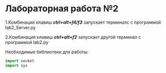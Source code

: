 # Лабораторная работа №2

1.Комбинация клавиш ***ctrl+alt+f4/f3*** запускает терминалс с программой lab2_Server.py

2.Комбинация клавиш ***ctrl+alt+f2*** запускает другой терминал с программой lab2.py

Необходимые библиотеки для работы: 
```python
import socket
import sys
```
